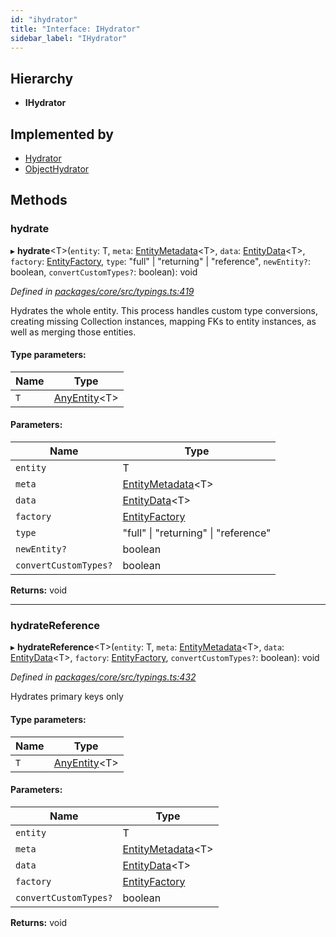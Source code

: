 ```yaml
---
id: "ihydrator"
title: "Interface: IHydrator"
sidebar_label: "IHydrator"
---
```


## Hierarchy

* **IHydrator**

## Implemented by

* [Hydrator](../classes/hydrator.md)
* [ObjectHydrator](../classes/objecthydrator.md)

## Methods

### hydrate

▸ **hydrate**&#60;T>(`entity`: T, `meta`: [EntityMetadata](../classes/entitymetadata.md)&#60;T>, `data`: [EntityData](../index.md#entitydata)&#60;T>, `factory`: [EntityFactory](../classes/entityfactory.md), `type`: &#34;full&#34; \| &#34;returning&#34; \| &#34;reference&#34;, `newEntity?`: boolean, `convertCustomTypes?`: boolean): void

*Defined in [packages/core/src/typings.ts:419](https://github.com/mikro-orm/mikro-orm/blob/8766baa31/packages/core/src/typings.ts#L419)*

Hydrates the whole entity. This process handles custom type conversions, creating missing Collection instances,
mapping FKs to entity instances, as well as merging those entities.

#### Type parameters:

Name | Type |
------ | ------ |
`T` | [AnyEntity](../index.md#anyentity)&#60;T> |

#### Parameters:

Name | Type |
------ | ------ |
`entity` | T |
`meta` | [EntityMetadata](../classes/entitymetadata.md)&#60;T> |
`data` | [EntityData](../index.md#entitydata)&#60;T> |
`factory` | [EntityFactory](../classes/entityfactory.md) |
`type` | &#34;full&#34; \| &#34;returning&#34; \| &#34;reference&#34; |
`newEntity?` | boolean |
`convertCustomTypes?` | boolean |

**Returns:** void

___

### hydrateReference

▸ **hydrateReference**&#60;T>(`entity`: T, `meta`: [EntityMetadata](../classes/entitymetadata.md)&#60;T>, `data`: [EntityData](../index.md#entitydata)&#60;T>, `factory`: [EntityFactory](../classes/entityfactory.md), `convertCustomTypes?`: boolean): void

*Defined in [packages/core/src/typings.ts:432](https://github.com/mikro-orm/mikro-orm/blob/8766baa31/packages/core/src/typings.ts#L432)*

Hydrates primary keys only

#### Type parameters:

Name | Type |
------ | ------ |
`T` | [AnyEntity](../index.md#anyentity)&#60;T> |

#### Parameters:

Name | Type |
------ | ------ |
`entity` | T |
`meta` | [EntityMetadata](../classes/entitymetadata.md)&#60;T> |
`data` | [EntityData](../index.md#entitydata)&#60;T> |
`factory` | [EntityFactory](../classes/entityfactory.md) |
`convertCustomTypes?` | boolean |

**Returns:** void
